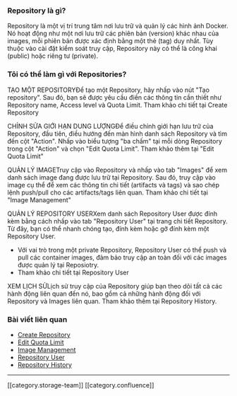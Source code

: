 
### Repository là gì?
Repository là một vị trí trung tâm nơi lưu trữ và quản lý các hình ảnh Docker. Nó hoạt động như một nơi lưu trữ các phiên bản (version) khác nhau của images, mỗi phiên bản được xác định bằng một thẻ (tag) duy nhất. Tùy thuộc vào cài đặt kiểm soát truy cập, Repository này có thể là công khai (public) hoặc riêng tư (private).


### Tôi có thể làm gì với Repositories?
TẠO MỘT REPOSITORYĐể tạo một Repository, hãy nhấp vào nút "Tạo repository". Sau đó, bạn sẽ được yêu cầu điền các thông tin cần thiết như Repository name, Access level và Quota Limit. Tham khảo chi tiết tại Create Repository

CHỈNH SỬA GIỚI HẠN DUNG LƯỢNGĐể điều chỉnh giới hạn lưu trữ của Repository, đầu tiên, điều hướng đến màn hình danh sách Repository và tìm đến cột "Action". Nhấp vào biểu tượng "ba chấm" tại mỗi dòng Repository trong cột "Action" và chọn "Edit Quota Limit". Tham khảo thêm tại "Edit Quota Limit"

QUẢN LÝ IMAGETruy cập vào Repository và nhấp vào tab "Images" để xem danh sách image đang được lưu trữ tại Repository. Sau đó, truy cập vào image cụ thể để xem các thông tin chi tiết (artifacts và tags) và sao chép lệnh push/pull cho các artifacts/tags liên quan. Tham khảo chi tiết tại "Image Management"

QUẢN LÝ REPOSITORY USERXem danh sách Repository User được đính kèm bằng cách nhấp vào tab "Repository User" tại trang chi tiết Repository. Từ đây, bạn có thể nhanh chóng tạo, đính kèm hoặc gỡ đính kèm một Repository User.


* Với vai trò trong một private Repository, Repository User có thể push và pull các container images, đảm bảo truy cập an toàn đối với các images được quản lý tại Reposiotry.
* Tham khảo chi tiết tại Repository User

XEM LỊCH SỬLịch sử truy cập của Repository giúp bạn theo dõi tất cả các hành động liên quan đến nó, bao gồm cả những hành động đối với Repository và Images liên quan. Tham khảo thêm tại Repository History.


### Bài viết liên quan

* [Create Repository](https://docs.vngcloud.vn/display/ONVINA/Create+Repository)
* [Edit Quota Limit](https://docs.vngcloud.vn/display/ONVINA/Edit+Quota+Limit)
* [Image Management](https://docs.vngcloud.vn/display/ONVINA/Image+Management)
* [Repository User](https://docs.vngcloud.vn/display/ONVINA/Repository+User)
* [Repository History](https://docs.vngcloud.vn/display/ONVINA/Repository+History)





*****

[[category.storage-team]] 
[[category.confluence]] 
